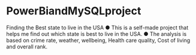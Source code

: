 # PowerBiandMySQLproject
Finding the Best state to live in the USA
●	This is a self-made project that helps me find out which state is best to live in the USA. 
●	The analysis is based on crime rate, weather, wellbeing, Health care quality, Cost of living and overall rank.  

